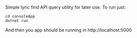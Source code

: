 Simple lyric find API query utility for later use.
To run just:
~~~~
cd consoleApp
dotnet run 
~~~~

And then you app should be running in http://localhost:5000
